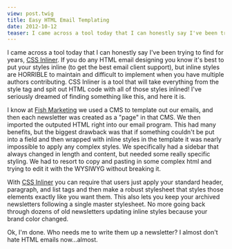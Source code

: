 ```yaml
---
view: post.twig
title: Easy HTML Email Templating
date: 2012-10-12
teaser: I came across a tool today that I can honestly say I've been trying to find for years, <a href="http://beaker.mailchimp.com/inline-css" target="_blank">CSS Inliner</a>. If you do any HTML email designing you know it's best to put your styles inline (to get the best email client support), but inline styles are HORRIBLE to maintain and difficult to implement when you have multiple authors contributing. CSS Inliner is a tool that will take everything from the style tag and spit out HTML code with all of those styles inlined! I've seriously dreamed of finding something like this, and here it is.
---
```

I came across a tool today that I can honestly say I've been trying to find for years, <a href="http://beaker.mailchimp.com/inline-css" target="_blank">CSS Inliner</a>. If you do any HTML email designing you know it's best to put your styles inline (to get the best email client support), but inline styles are HORRIBLE to maintain and difficult to implement when you have multiple authors contributing. CSS Inliner is a tool that will take everything from the style tag and spit out HTML code with all of those styles inlined! I've seriously dreamed of finding something like this, and here it is.

I know at <a href="http://www.fish-marketing.com" target="_blank">Fish Marketing</a> we used a CMS to template out our emails, and then each newsletter was created as a "page" in that CMS. We then imported the outputed HTML right into our email program. This had many benefits, but the biggest drawback was that if something couldn't be put into a field and then wrapped with inline styles in the template it was nearly impossible to apply any complex styles. We specifically had a sidebar that always changed in length and content, but needed some really specific styling. We had to resort to copy and pasting in some complex html and trying to edit it with the WYSIWYG without breaking it.

With <a href="http://beaker.mailchimp.com/inline-css" target="_blank">CSS Inliner</a> you can require that users just apply your standard header, paragraph, and list tags and then make a robust stylesheet that styles those elements exactly like you want them. This also lets you keep your archived newsletters following a single master stylesheet. No more going back through dozens of old newsletters updating inline styles because your brand color changed.

Ok, I'm done. Who needs me to write them up a newsletter? I almost don't hate HTML emails  now...almost.

